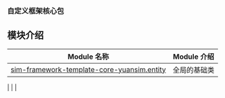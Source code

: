

### 自定义框架核心包


## 模块介绍
| Module 名称                                                  | Module 介绍                                                    |
| ------------------------------------------------------------ | ------------------------------------------------------------ |
| [sim-framework-template-core-yuansim.entity](./sim-framework-template-core-yuansim.entity)|   全局的基础类 |











| []()| |
